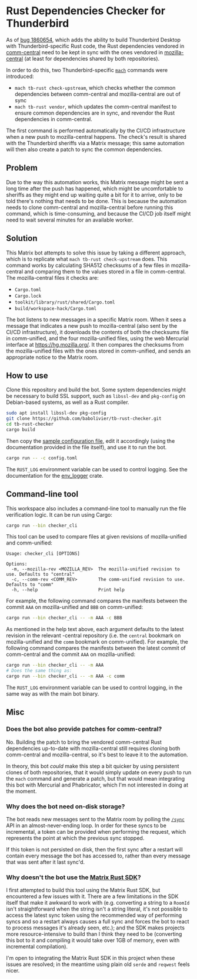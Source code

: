 # Rust Dependencies Checker for Thunderbird

As of [bug 1860654](https://bugzilla.mozilla.org/show_bug.cgi?id=1860654), which
adds the ability to build Thunderbird Desktop with Thunderbird-specific Rust
code, the Rust dependencies vendored in
[comm-central](https://hg.mozilla.org/comm-central) need to be kept in sync with
the ones vendored in [mozilla-central](https://hg.mozilla.org/mozilla-central)
(at least for dependencies shared by both repositories).

In order to do this, two Thunderbird-specific
[`mach`](https://firefox-source-docs.mozilla.org/mach/index.html) commands were
introduced:

- `mach tb-rust check-upstream`, which checks whether the common dependencies
  between comm-central and mozilla-central are out of sync
- `mach tb-rust vendor`, which updates the comm-central manifest to ensure
  common dependencies are in sync, and revendor the Rust dependencies in
  comm-central.

The first command is performed automatically by the CI/CD infrastructure when a
new push to mozilla-central happens. The check's result is shared with the
Thunderbird sheriffs via a Matrix message; this same automation will then also
create a patch to sync the common dependencies.

## Problem

Due to the way this automation works, this Matrix message might be sent a long
time after the push has happened, which might be uncomfortable to sheriffs as
they might end up waiting quite a bit for it to arrive, only to be told there's
nothing that needs to be done. This is because the automation needs to clone
comm-central and mozilla-central before running this command, which is
time-consuming, and because the CI/CD job itself might need to wait several
minutes for an available worker.

## Solution

This Matrix bot attempts to solve this issue by taking a different approach,
which is to replicate what `mach tb-rust check-upstream` does. This command
works by calculating SHA512 checksums of a few files in mozilla-central and
comparing them to the values stored in a file in comm-central. The
mozilla-central files it checks are:

- `Cargo.toml`
- `Cargo.lock`
- `toolkit/library/rust/shared/Cargo.toml`
- `build/workspace-hack/Cargo.toml`

The bot listens to new messages in a specific Matrix room. When it sees a
message that indicates a new push to mozilla-central (also sent by the CI/CD
infrastructure), it downloads the contents of both the checksums file in
comm-unified, and the four mozilla-unified files, using the web Mercurial
interface at <https://hg.mozilla.org/>. It then compares the checksums from the
mozilla-unified files with the ones stored in comm-unified, and sends an
appropriate notice to the Matrix room.

## How to use

Clone this repository and build the bot. Some system dependencies might be
necessary to build SSL support, such as `libssl-dev` and `pkg-config` on
Debian-based systems, as well as a Rust compiler.

```bash
sudo apt install libssl-dev pkg-config
git clone https://github.com/babolivier/tb-rust-checker.git
cd tb-rust-checker
cargo build
```

Then copy the [sample configuration file](/config.sample.toml), edit it
accordingly (using the documentation provided in the file itself), and use it to
run the bot.

```bash
cargo run -- -c config.toml
```

The `RUST_LOG` environment variable can be used to control logging. See the
documentation for the
[env_logger](https://docs.rs/env_logger/latest/env_logger/#enabling-logging)
crate.

## Command-line tool

This workspace also includes a command-line tool to manually run the file
verification logic. It can be run using Cargo:

```bash
cargo run --bin checker_cli
```

This tool can be used to compare files at given revisions of mozilla-unified and
comm-unified:

```
Usage: checker_cli [OPTIONS]

Options:
  -m, --mozilla-rev <MOZILLA_REV>  The mozilla-unified revision to use. Defaults to "central"
  -c, --comm-rev <COMM_REV>        The comm-unified revision to use. Defaults to "comm"
  -h, --help                       Print help
```

For example, the following command compares the manifests between the commit
`AAA` on mozilla-unified and `BBB` on comm-unified:

```bash
cargo run --bin checker_cli -- -m AAA -c BBB
```

As mentioned in the help text above, each argument defaults to the latest
revision in the relevant -central repository (i.e. the `central` bookmark on
mozilla-unified and the `comm` bookmark on comm-unified). For example, the
following command compares the manifests between the latest commit of
comm-central and the commit `AAA` on mozilla-unified:

```bash
cargo run --bin checker_cli -- -m AAA
# Does the same thing as:
cargo run --bin checker_cli -- -m AAA -c comm
```

The `RUST_LOG` environment variable can be used to control logging, in the same
way as with the main bot binary.

## Misc

### Does the bot also provide patches for comm-central?

No. Building the patch to bring the vendored comm-central Rust dependencies
up-to-date with mozilla-central still requires cloning both comm-central and
mozilla-central, so it's best to leave it to the automation.

In theory, this bot _could_ make this step a bit quicker by using persistent
clones of both repositories, that it would simply update on every push to run
the `mach` command and generate a patch, but that would mean integrating this
bot with Mercurial and Phabricator, which I'm not interested in doing at the
moment.

### Why does the bot need on-disk storage?

The bot reads new messages sent to the Matrix room by polling the
[`/sync`](https://spec.matrix.org/v1.14/client-server-api/#get_matrixclientv3sync)
API in an almost-never-ending loop. In order for these syncs to be incremental,
a token can be provided when performing the request, which represents the point
at which the previous sync stopped.

If this token is not persisted on disk, then the first sync after a restart will
contain every message the bot has accessed to, rather than every message that
was sent after it last sync'd.

### Why doesn't the bot use the [Matrix Rust SDK](https://github.com/matrix-org/matrix-rust-sdk/)?

I first attempted to build this tool using the Matrix Rust SDK, but encountered
a few issues with it. There are a few limitations in the SDK itself that make it
awkward to work with (e.g. converting a string to a `RoomId` isn't
straightforward when the string isn't a string literal, it's not possible to
access the latest sync token using the recommended way of performing syncs and
so a restart always causes a full sync and forces the bot to react to process
messages it's already seen, etc.); and the SDK makes projects more
resource-intensive to build than I think they need to be (converting this bot to
it and compiling it would take over 1GB of memory, even with incremental
compilation).

I'm open to integrating the Matrix Rust SDK in this project when these issues
are resolved; in the meantime using plain old `serde` and `reqwest` feels nicer.
